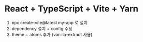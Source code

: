 # React + TypeScript + Vite + Yarn

1. npx create-vite@latest my-app 로 설치
2. dependency 설치 + config 수정
3. theme + atoms 추가 (vanilla-extract 사용)
